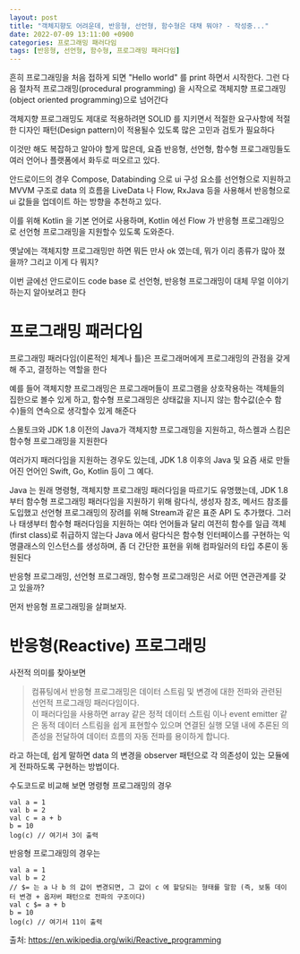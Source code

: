 ```yaml
---
layout: post
title: "객체지향도 어려운데, 반응형, 선언형, 함수형은 대채 뭐야? - 작성중..."
date: 2022-07-09 13:11:00 +0900
categories: 프로그래밍 패러다임
tags: [반응형, 선언형, 함수형, 프로그래밍 패러다임]
---
```


흔히 프로그래밍을 처음 접하게 되면 "Hello world" 를 print 하면서 시작한다.
그런 다음 절차적 프로그래밍(procedural programming) 을 시작으로 객체지향 프로그래밍(object oriented programming)으로 넘어간다

객체지향 프로그래밍도 제대로 적용하려면 SOLID 를 지키면서 적절한 요구사항에 적절한 디자인 패턴(Design pattern)이 적용될수 있도록 많은 고민과 검토가 필요하다

이것만 해도 복잡하고 알아야 할게 많은데, 요즘 반응형, 선언형, 함수형 프로그래밍들도 여러 언어나 플랫폼에서 화두로 떠오르고 있다.

안드로이드의 경우 Compose, Databinding 으로 ui 구성 요소를 선언형으로 지원하고 MVVM 구조로 data 의 흐름을 LiveData 나 Flow, RxJava 등을 사용해서 반응형으로 ui 값들을 업데이트 하는 방향을 추천하고 있다.

이를 위해 Kotlin 을 기본 언어로 사용하며, Kotlin 에선 Flow 가 반응형 프로그래밍으로 선언형 프로그래밍을 지원할수 있도록 도와준다.

옛날에는 객체지향 프로그래밍만 하면 뭐든 만사 ok 였는데, 뭐가 이리 종류가 많아 졌을까? 그리고 이게 다 뭐지?

이번 글에선 안드로이드 code base 로 선언형, 반응형 프로그래밍이 대체 무얼 이야기 하는지 알아보려고 한다

# 프로그래밍 패러다임

프로그래밍 패러다임(이론적인 체계나 틀)은 프로그래머에게 프로그래밍의 관점을 갖게 해 주고, 결정하는 역할을 한다

예를 들어 객체지향 프로그래밍은 프로그래머들이 프로그램을 상호작용하는 객체들의 집한으로 볼수 있게 하고, 함수형 프로그래밍은 상태값을 지니지 않는 함수값(순수 함수)들의 연속으로 생각할수 있게 해준다

스몰토크와 JDK 1.8 이전의 Java가 객체지향 프로그래밍을 지원하고, 하스켈과 스킴은 함수형 프로그래밍을 지원한다

여러가지 패러다임을 지원하는 경우도 있는데, JDK 1.8 이후의 Java 및 요즘 새로 만들어진 언어인 Swift, Go, Kotlin 등이 그 예다.

Java 는 원래 명령형, 객체지향 프로그래밍 패러다임을 따르기도 유명했는데, JDK 1.8 부터 함수형 프로그래밍 패러다임을 지원하기 위해 람다식, 생성자 참조, 메서드 참조를 도입했고 선언형 프로그래밍의 장려를 위해 Stream과 같은 표준 API 도 추가했다. 그러나 태생부터 함수형 패러다임을 지원하는 여타 언어들과 달리 여전히 함수를 일급 객체(first class)로 취급하지 않는다 Java 에서 람다식은 함수형 인터페이스를 구현하는 익명클래스의 인스턴스를 생성하며, 좀 더 간단한 표현을 위해 컴파일러의 타입 추론이 동원된다

반응형 프로그래밍, 선언형 프로그래밍, 함수형 프로그래밍은
서로 어떤 연관관계를 갖고 있을까?

먼저 반응형 프로그래밍을 살펴보자.

# 반응형(Reactive) 프로그래밍

사전적 의미를 찾아보면

> 컴퓨팅에서 반응형 프로그래밍은 데이터 스트림 및 변경에 대한 전파와 관련된 선언적 프로그래밍 패러다임이다.<br>
> 이 패러다임을 사용하면 array 같은 정적 데이터 스트림 이나 event emitter 같은 동적 데이터 스트림을 쉽게 표현할수 있으며 연결된 실행 모델 내에 추론된 의존성을 전달하여 데이터 흐름의 자동 전파를 용이하게 합니다.

라고 하는데, 쉽게 말하면 data 의 변경을 observer 패턴으로 각 의존성이 있는 모듈에게 전파하도록 구현하는 방법이다.

수도코드로 비교해 보면 명령형 프로그래밍의 경우

```
val a = 1
val b = 2
val c = a + b
b = 10
log(c) // 여기서 3이 출력
```

반응형 프로그래밍의 경우는

```
val a = 1
val b = 2
// $= 는 a 나 b 의 값이 변경되면, 그 값이 c 에 할당되는 형태를 말함 (즉, 보통 데이터 변경 + 옵저버 패턴으로 전파의 구조이다)
val c $= a + b
b = 10
log(c) // 여기서 11이 출력
```

출처: https://en.wikipedia.org/wiki/Reactive_programming
